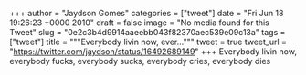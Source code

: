 
+++
author = "Jaydson Gomes"
categories = ["tweet"]
date = "Fri Jun 18 19:26:23 +0000 2010"
draft = false
image = "No media found for this Tweet"
slug = "0e2c3b4d9914aaeebb043f82370aec539e09c13a"
tags = ["tweet"]
title = """Everybody livin now, ever..."""
tweet = true
tweet_url = "https://twitter.com/jaydson/status/16492689149"
+++
Everybody livin now, everybody fucks, everybody sucks, everybody cries, everybody dies
